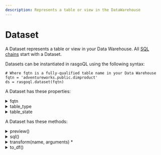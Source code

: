 ```yaml
---
description: Represents a table or view in the DataWarehouse
---
```


# Dataset

A Dataset represents a table or view in your Data Warehouse. All [SQL chains](sqlchain.md) start with a Dataset.

Datasets can be instantiated in rasgoQL using the following syntax:

```
# Where fqtn is a fully-qualified table name in your Data Warehouse 
fqtn = 'adventureworks.public.dimproduct'
ds = rasgoql.dataset(fqtn)
```

A Dataset has these properties:

<details>

<summary>fqtn</summary>

str: (fully-qualified table name) This is the name of the table in the DataWarehouse

```
ds.fqtn
```

</details>

<details>

<summary>table_type</summary>

str: SQL object type

Values: \[TABLE, VIEW, UNKNOWN]

```
ds.table_type
```

</details>

<details>

<summary>table_state</summary>

str: State of the table

Values: \['IN DW', 'IN MEMORY', 'UNKNOWN']

```
ds.table_state
```

</details>

A Dataset has these methods:

<details>

<summary>preview()</summary>

Returns the top 10 rows into a pandas DataFrame

```
df = ds.preview()
df.head()
```

</details>

<details>

<summary>sql()</summary>

Returns the DDL statement to create this table

```
ds.sql()
```

</details>

<details>

<summary>transform(name, arguments) *</summary>

Applies a Rasgo transform template and returns a SQLChain.

_<mark style="color:orange;">NOTE: Returns a SQLChain object, not a Dataset.</mark>_

_**\*NOTE: Any transform that can be run via the transform() method is also available as an alias method on the Dataset. See samples below for more details.**_

Params:

**name**: str: transform to apply

**arguments**: dict: transform arguments to apply

Example using .transform()

```
ds.transform(
    name='cast',
    arguments={
      casts: {
        'NUM_ONE': 'string'}
    }
)
```

Example using alias .cast()

```
ds.cast(
    casts={
      'NUM_ONE': 'string'}
    }
)
```

</details>

<details>

<summary>to_df()</summary>

Returns the entire table into a pandas DataFrame

```
df = ds.to_df()
df.head()
```

</details>


